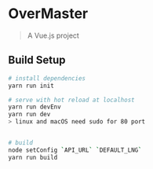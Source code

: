 # OverMaster

> A Vue.js project

## Build Setup

``` bash
# install dependencies
yarn run init

# serve with hot reload at localhost
yarn run devEnv
yarn run dev
> linux and macOS need sudo for 80 port


# build
node setConfig `API_URL` `DEFAULT_LNG`
yarn run build

